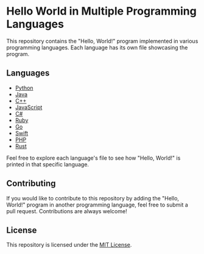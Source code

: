 # Hello World in Multiple Programming Languages

This repository contains the "Hello, World!" program implemented in various programming languages. Each language has its own file showcasing the program.

## Languages

- [Python](./helloworld.py)
- [Java](./helloworld.java)
- [C++](./helloworld.cpp)
- [JavaScript](./helloworld.js)
- [C#](./helloworld.cs)
- [Ruby](./helloworld.rb)
- [Go](./helloworld.go)
- [Swift](./helloworld.swift)
- [PHP](./helloworld.php)
- [Rust](./helloworld.rs)

Feel free to explore each language's file to see how "Hello, World!" is printed in that specific language.

## Contributing

If you would like to contribute to this repository by adding the "Hello, World!" program in another programming language, feel free to submit a pull request. Contributions are always welcome!

## License

This repository is licensed under the [MIT License](LICENSE).
